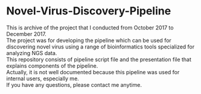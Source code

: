 # Novel-Virus-Discovery-Pipeline

This is archive of the project that I conducted from October 2017 to December 2017.  
The project was for developing the pipeline which can be used for discovering novel virus using a range of bioinformatics tools specialized for analyzing NGS data.  
This repository consists of pipeline script file and the presentation file that explains components of the pipeline.  
Actually, it is not well documented because this pipeline was used for internal users, especially me.  
If you have any questions, please contact me anytime.
